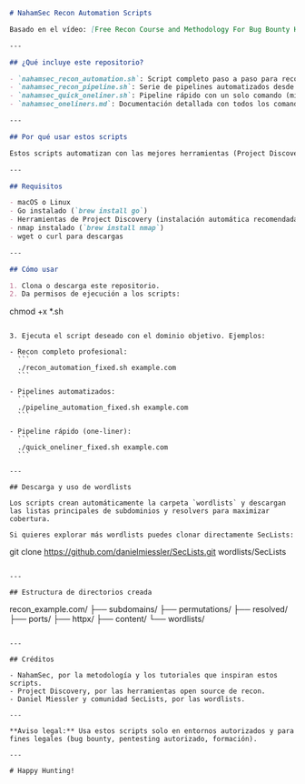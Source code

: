```markdown
# NahamSec Recon Automation Scripts

Basado en el vídeo: [Free Recon Course and Methodology For Bug Bounty Hunters](https://www.youtube.com/watch?v=evyxNUzl-HA) de NahamSec.

---

## ¿Qué incluye este repositorio?

- `nahamsec_recon_automation.sh`: Script completo paso a paso para reconocimiento profesional.
- `nahamsec_recon_pipeline.sh`: Serie de pipelines automatizados desde reconocimiento básico hasta avanzado.
- `nahamsec_quick_oneliner.sh`: Pipeline rápido con un solo comando (minuto 16 del vídeo).
- `nahamsec_oneliners.md`: Documentación detallada con todos los comandos y variantes para recon.

---

## Por qué usar estos scripts

Estos scripts automatizan con las mejores herramientas (Project Discovery, nmap, Katana...) el descubrimiento de activos, escaneo, probing y crawling. Ideales para bug bounty hunters que quieren ahorrar tiempo y seguir la metodología recomendada por uno de los mejores del sector.

---

## Requisitos

- macOS o Linux
- Go instalado (`brew install go`)
- Herramientas de Project Discovery (instalación automática recomendada en los scripts)
- nmap instalado (`brew install nmap`)
- wget o curl para descargas

---

## Cómo usar

1. Clona o descarga este repositorio.
2. Da permisos de ejecución a los scripts:

   ```
   chmod +x *.sh
   ```

3. Ejecuta el script deseado con el dominio objetivo. Ejemplos:

   - Recon completo profesional:  
     ```
     ./recon_automation_fixed.sh example.com
     ```
   
   - Pipelines automatizados:  
     ```
     ./pipeline_automation_fixed.sh example.com
     ```
   
   - Pipeline rápido (one-liner):  
     ```
     ./quick_oneliner_fixed.sh example.com
     ```

---

## Descarga y uso de wordlists

Los scripts crean automáticamente la carpeta `wordlists` y descargan las listas principales de subdominios y resolvers para maximizar cobertura.

Si quieres explorar más wordlists puedes clonar directamente SecLists:

```
git clone https://github.com/danielmiessler/SecLists.git wordlists/SecLists
```

---

## Estructura de directorios creada

```
recon_example.com/
├── subdomains/
├── permutations/
├── resolved/
├── ports/
├── httpx/
├── content/
└── wordlists/
```

---

## Créditos

- NahamSec, por la metodología y los tutoriales que inspiran estos scripts.
- Project Discovery, por las herramientas open source de recon.
- Daniel Miessler y comunidad SecLists, por las wordlists.

---

**Aviso legal:** Usa estos scripts solo en entornos autorizados y para fines legales (bug bounty, pentesting autorizado, formación).

---

# Happy Hunting!
```


